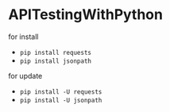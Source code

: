 # APITestingWithPython

for install
* `pip install requests`
* `pip install jsonpath`

for update
* `pip install -U requests`
* `pip install -U jsonpath`
